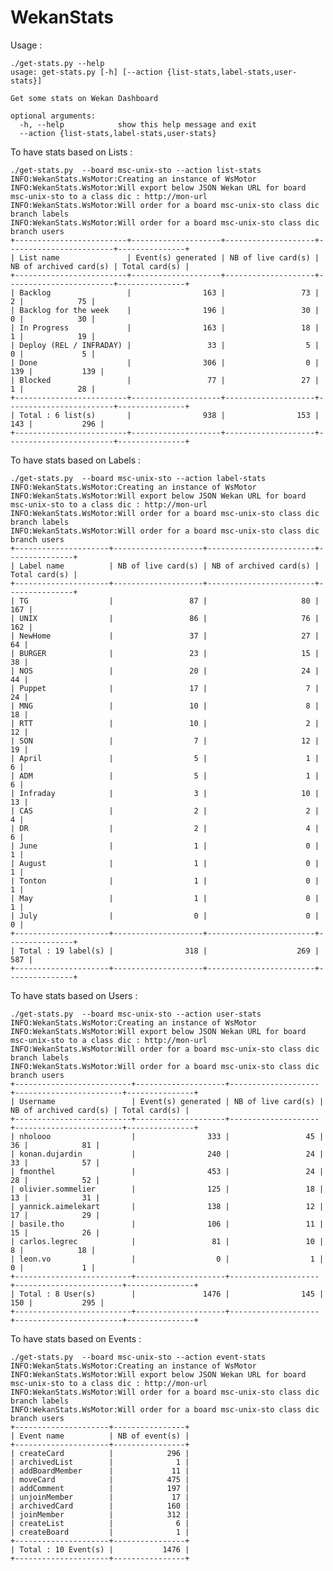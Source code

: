 # WekanStats

Usage :

	./get-stats.py --help
	usage: get-stats.py [-h] [--action {list-stats,label-stats,user-stats}]
    
	Get some stats on Wekan Dashboard
    
	optional arguments:
	  -h, --help            show this help message and exit
	  --action {list-stats,label-stats,user-stats}


To have stats based on Lists :

	./get-stats.py  --board msc-unix-sto --action list-stats
    INFO:WekanStats.WsMotor:Creating an instance of WsMotor
    INFO:WekanStats.WsMotor:Will export below JSON Wekan URL for board msc-unix-sto to a class dic : http://mon-url
    INFO:WekanStats.WsMotor:Will order for a board msc-unix-sto class dic branch labels
    INFO:WekanStats.WsMotor:Will order for a board msc-unix-sto class dic branch users
    +-------------------------+--------------------+--------------------+------------------------+---------------+
    | List name               | Event(s) generated | NB of live card(s) | NB of archived card(s) | Total card(s) |
    +-------------------------+--------------------+--------------------+------------------------+---------------+
    | Backlog                 |                163 |                 73 |                      2 |            75 |
    | Backlog for the week    |                196 |                 30 |                      0 |            30 |
    | In Progress             |                163 |                 18 |                      1 |            19 |
    | Deploy (REL / INFRADAY) |                 33 |                  5 |                      0 |             5 |
    | Done                    |                306 |                  0 |                    139 |           139 |
    | Blocked                 |                 77 |                 27 |                      1 |            28 |
    +-------------------------+--------------------+--------------------+------------------------+---------------+
    | Total : 6 list(s)       |                938 |                153 |                    143 |           296 |
    +-------------------------+--------------------+--------------------+------------------------+---------------+


To have stats based on Labels :

	./get-stats.py  --board msc-unix-sto --action label-stats
	INFO:WekanStats.WsMotor:Creating an instance of WsMotor
	INFO:WekanStats.WsMotor:Will export below JSON Wekan URL for board msc-unix-sto to a class dic : http://mon-url
	INFO:WekanStats.WsMotor:Will order for a board msc-unix-sto class dic branch labels
	INFO:WekanStats.WsMotor:Will order for a board msc-unix-sto class dic branch users
	+---------------------+--------------------+------------------------+---------------+
	| Label name          | NB of live card(s) | NB of archived card(s) | Total card(s) |
	+---------------------+--------------------+------------------------+---------------+
	| TG                  |                 87 |                     80 |           167 |
	| UNIX                |                 86 |                     76 |           162 |
	| NewHome             |                 37 |                     27 |            64 |
	| BURGER              |                 23 |                     15 |            38 |
	| NOS                 |                 20 |                     24 |            44 |
	| Puppet              |                 17 |                      7 |            24 |
	| MNG                 |                 10 |                      8 |            18 |
	| RTT                 |                 10 |                      2 |            12 |
	| SON                 |                  7 |                     12 |            19 |
	| April               |                  5 |                      1 |             6 |
	| ADM                 |                  5 |                      1 |             6 |
	| Infraday            |                  3 |                     10 |            13 |
	| CAS                 |                  2 |                      2 |             4 |
	| DR                  |                  2 |                      4 |             6 |
	| June                |                  1 |                      0 |             1 |
	| August              |                  1 |                      0 |             1 |
	| Tonton              |                  1 |                      0 |             1 |
	| May                 |                  1 |                      0 |             1 |
	| July                |                  0 |                      0 |             0 |
	+---------------------+--------------------+------------------------+---------------+
	| Total : 19 label(s) |                318 |                    269 |           587 |
	+---------------------+--------------------+------------------------+---------------+

To have stats based on Users :

	./get-stats.py  --board msc-unix-sto --action user-stats
    INFO:WekanStats.WsMotor:Creating an instance of WsMotor
    INFO:WekanStats.WsMotor:Will export below JSON Wekan URL for board msc-unix-sto to a class dic : http://mon-url
    INFO:WekanStats.WsMotor:Will order for a board msc-unix-sto class dic branch labels
    INFO:WekanStats.WsMotor:Will order for a board msc-unix-sto class dic branch users
    +--------------------------+--------------------+--------------------+------------------------+---------------+
    | Username                 | Event(s) generated | NB of live card(s) | NB of archived card(s) | Total card(s) |
    +--------------------------+--------------------+--------------------+------------------------+---------------+
    | nholooo                  |                333 |                 45 |                     36 |            81 |
    | konan.dujardin           |                240 |                 24 |                     33 |            57 |
    | fmonthel                 |                453 |                 24 |                     28 |            52 |
    | olivier.sommelier        |                125 |                 18 |                     13 |            31 |
    | yannick.aimelekart       |                138 |                 12 |                     17 |            29 |
    | basile.tho               |                106 |                 11 |                     15 |            26 |
    | carlos.legrec            |                 81 |                 10 |                      8 |            18 |
    | leon.vo                  |                  0 |                  1 |                      0 |             1 |
    +--------------------------+--------------------+--------------------+------------------------+---------------+
    | Total : 8 User(s)        |               1476 |                145 |                    150 |           295 |
    +--------------------------+--------------------+--------------------+------------------------+---------------+

To have stats based on Events :

	./get-stats.py  --board msc-unix-sto --action event-stats
	INFO:WekanStats.WsMotor:Creating an instance of WsMotor
	INFO:WekanStats.WsMotor:Will export below JSON Wekan URL for board msc-unix-sto to a class dic : http://mon-url
	INFO:WekanStats.WsMotor:Will order for a board msc-unix-sto class dic branch labels
	INFO:WekanStats.WsMotor:Will order for a board msc-unix-sto class dic branch users
	+---------------------+----------------+
	| Event name          | NB of event(s) |
	+---------------------+----------------+
	| createCard          |            296 |
	| archivedList        |              1 |
	| addBoardMember      |             11 |
	| moveCard            |            475 |
	| addComment          |            197 |
	| unjoinMember        |             17 |
	| archivedCard        |            160 |
	| joinMember          |            312 |
	| createList          |              6 |
	| createBoard         |              1 |
	+---------------------+----------------+
	| Total : 10 Event(s) |           1476 |
	+---------------------+----------------+